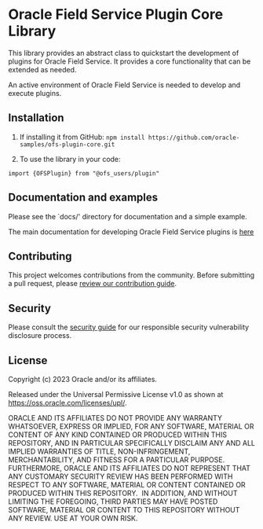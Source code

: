 # Oracle Field Service Plugin Core Library

This library provides an abstract class to quickstart the development of plugins for Oracle Field Service. It provides a core functionality that can be extended as needed.

An active environment of Oracle Field Service is needed to develop and execute plugins.

## Installation

1. If installing it from GitHub: `npm install https://github.com/oracle-samples/ofs-plugin-core.git`

2. To use the library in your code:

`import {OFSPlugin} from "@ofs_users/plugin"`

## Documentation and examples

Please see the `docs/' directory for documentation and a simple example.

The main documentation for developing Oracle Field Service plugins is [here](https://docs.oracle.com/en/cloud/saas/field-service/fasdk/index.html)

## Contributing

This project welcomes contributions from the community. Before submitting a pull
request, please [review our contribution guide](./CONTRIBUTING.md).

## Security

Please consult the [security guide](./SECURITY.md) for our responsible security
vulnerability disclosure process.

## License

Copyright (c) 2023 Oracle and/or its affiliates.

Released under the Universal Permissive License v1.0 as shown at
<https://oss.oracle.com/licenses/upl/>.

ORACLE AND ITS AFFILIATES DO NOT PROVIDE ANY WARRANTY WHATSOEVER, EXPRESS OR IMPLIED, FOR ANY SOFTWARE, MATERIAL OR CONTENT OF ANY KIND CONTAINED OR PRODUCED WITHIN THIS REPOSITORY, AND IN PARTICULAR SPECIFICALLY DISCLAIM ANY AND ALL IMPLIED WARRANTIES OF TITLE, NON-INFRINGEMENT, MERCHANTABILITY, AND FITNESS FOR A PARTICULAR PURPOSE.  FURTHERMORE, ORACLE AND ITS AFFILIATES DO NOT REPRESENT THAT ANY CUSTOMARY SECURITY REVIEW HAS BEEN PERFORMED WITH RESPECT TO ANY SOFTWARE, MATERIAL OR CONTENT CONTAINED OR PRODUCED WITHIN THIS REPOSITORY.  IN ADDITION, AND WITHOUT LIMITING THE FOREGOING, THIRD PARTIES MAY HAVE POSTED SOFTWARE, MATERIAL OR CONTENT TO THIS REPOSITORY WITHOUT ANY REVIEW. USE AT YOUR OWN RISK. 

